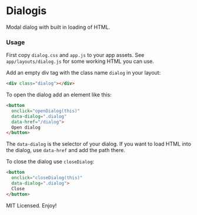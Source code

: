 # Dialogis

Modal dialog with built in loading of HTML.

### Usage

First copy `dialog.css` and `app.js` to your app assets. See `app/layouts/dialog.js` for some working HTML you can use.

Add an empty div tag with the class name `dialog` in your layout:
```html
<div class="dialog"></div>
```

To open the dialog add an element like this:
```html
<button
  onclick="openDialog(this)"
  data-dialog=".dialog"
  data-href="/dialog">
  Open dialog
</button>
```
The `data-dialog` is the selector of your dialog. If you want to load HTML into the dialog, use `data-href` and add the path there.

To close the dialog use `closeDialog`:
```html
<button
  onclick="closeDialog(this)"
  data-dialog=".dialog">
  Close
</button>
```

MIT Licensed. Enjoy!
